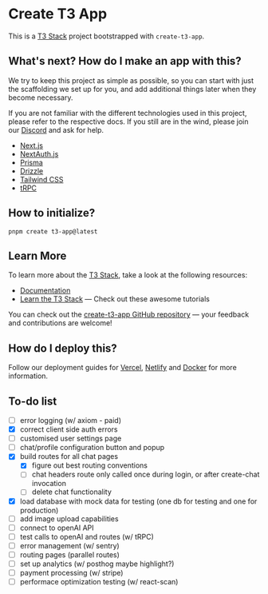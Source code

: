 # Create T3 App

This is a [T3 Stack](https://create.t3.gg/) project bootstrapped with `create-t3-app`.

## What's next? How do I make an app with this?

We try to keep this project as simple as possible, so you can start with just the scaffolding we set up for you, and add additional things later when they become necessary.

If you are not familiar with the different technologies used in this project, please refer to the respective docs. If you still are in the wind, please join our [Discord](https://t3.gg/discord) and ask for help.

- [Next.js](https://nextjs.org)
- [NextAuth.js](https://next-auth.js.org)
- [Prisma](https://prisma.io)
- [Drizzle](https://orm.drizzle.team)
- [Tailwind CSS](https://tailwindcss.com)
- [tRPC](https://trpc.io)

## How to initialize?

```
pnpm create t3-app@latest
```

## Learn More

To learn more about the [T3 Stack](https://create.t3.gg/), take a look at the following resources:

- [Documentation](https://create.t3.gg/)
- [Learn the T3 Stack](https://create.t3.gg/en/faq#what-learning-resources-are-currently-available) — Check out these awesome tutorials

You can check out the [create-t3-app GitHub repository](https://github.com/t3-oss/create-t3-app) — your feedback and contributions are welcome!

## How do I deploy this?

Follow our deployment guides for [Vercel](https://create.t3.gg/en/deployment/vercel), [Netlify](https://create.t3.gg/en/deployment/netlify) and [Docker](https://create.t3.gg/en/deployment/docker) for more information.

## To-do list

- [ ] error logging (w/ axiom - paid)
- [x] correct client side auth errors
- [ ] customised user settings page
- [ ] chat/profile configuration button and popup
- [x] build routes for all chat pages
  - [x] figure out best routing conventions
  - [ ] chat headers route only called once during login, or after create-chat invocation
  - [ ] delete chat functionality
- [x] load database with mock data for testing (one db for testing and one for production)
- [ ] add image upload capabilities
- [ ] connect to openAI API
- [ ] test calls to openAI and routes (w/ tRPC)
- [ ] error management (w/ sentry)
- [ ] routing pages (parallel routes)
- [ ] set up analytics (w/ posthog maybe highlight?)
- [ ] payment processing (w/ stripe)
- [ ] performace optimization testing (w/ react-scan)
